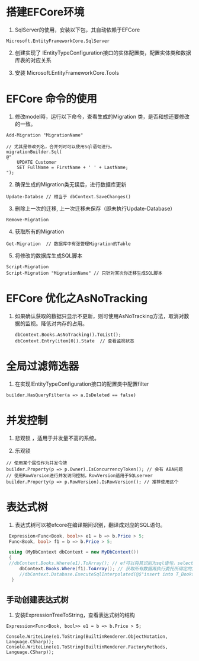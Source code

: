 # 搭建EFCore环境

1.   SqlServer的使用，安装以下包，其自动依赖于EFCore

   ```
   Microsoft.EntityFrameworkCore.SqlServer
   ```

2.  创建实现了 IEntityTypeConfiguration接口的实体配置类，配置实体类和数据库表的对应关系

3. 安装  Microsoft.EntityFrameworkCore.Tools 

# EFCore 命令的使用

1.   修改model時，运行以下命令，查看生成的Migration 类，是否和想还要修改的一致。

   ```
   Add-Migration "MigrationName"  
   
   // 尤其是修改列名，合并列时可以使用Sql语句进行。
   migrationBuilder.Sql(
   @"
       UPDATE Customer
       SET FullName = FirstName + ' ' + LastName;
   ");
   ```

2.  确保生成的Migration类无误后，进行数据库更新

   ```
   Update-Databse // 相当于 dbContext.SaveChanges()
   ```

3.  删除上一次的迁移, 上一次迁移未保存（即未执行Update-Database）

   ```
   Remove-Migration 
   ```

4.  获取所有的Migration

   ```
   Get-Migration  // 数据库中有张管理Migration的Table
   ```

5.  将修改的数据库生成SQL脚本

   ```
   Script-Migration  
   Script-Migration "MigrationName" // 只针对某次你迁移生成SQL脚本
   ```

   

# EFCore 优化之AsNoTracking

1. 如果确认获取的数据只显示不更新，则可使用AsNoTracking方法，取消对数据的监视。降低对内存的占用。

   ```
   dbContext.Books.AsNoTracking().ToList();
   dbContext.Entry(item[0]).State  // 查看监视状态
   ```

# 全局过滤筛选器

1.  在实现IEntityTypeConfiguration接口的配置类中配置filter

   ```
   builder.HasQueryFilter(a => a.IsDeleted == false)
   ```


# 并发控制

1.  悲观锁 ，适用于并发量不高的系统。

2.  乐观锁

   ```
   // 使用某个属性作为并发令牌
   builder.Property(p => p.Owner).IsConcurrencyToken(); // 会有 ABA问题
   // 使用RowVersion进行并发访问控制，RowVersion适用于SQLserver
   builder.Property(p => p.RowVersion).IsRowVersion(); // 推荐使用这个
   ```

# 表达式树

1.  表达式树可以被efcore在编译期间识别，翻译成对应的SQL语句。

   ```C#
    Expression<Func<Book, bool>> e1 = b => b.Price > 5;
    Func<Book, bool> f1 = b => b.Price > 5;
   
    using (MyDbContext dbContext = new MyDbContext())
    {
    //dbContext.Books.Where(e1).ToArray(); // ef可以将其识别为sql语句，select * from T_Books where Price>5 
    	dbContext.Books.Where(f1).ToArray(); // 获取所有数据再执行委托所绑定的方法 select * from T_Books
    	//dbContext.Database.ExecuteSqlInterpolated(@$"insert into T_Books(Name, PubTime, Price) select Name, PubTime, Price from T_Books");
     }
   ```


## 手动创建表达式树

1.  安装ExpressionTreeToString，查看表达式树的结构

   ```
   Expression<Func<Book, bool>> e1 = b => b.Price > 5;
   
   Console.WriteLine(e1.ToString(BuiltinRenderer.ObjectNotation, Language.CSharp));
   Console.WriteLine(e1.ToString(BuiltinRenderer.FactoryMethods, Language.CSharp));
   ```

   



 

